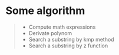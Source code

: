 # **Some algorithm**

> - Compute math expressions
> - Derivate polynom
> - Search a substring by kmp method 
> - Search a substring by z function
